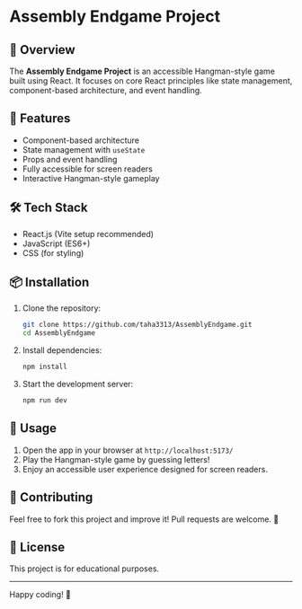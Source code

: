# Assembly Endgame Project

## 🚀 Overview

The **Assembly Endgame Project** is an accessible Hangman-style game built using React. It focuses on core React principles like state management, component-based architecture, and event handling.

## 🎯 Features

- Component-based architecture
- State management with `useState`
- Props and event handling
- Fully accessible for screen readers
- Interactive Hangman-style gameplay

## 🛠️ Tech Stack

- React.js (Vite setup recommended)
- JavaScript (ES6+)
- CSS (for styling)

## 📦 Installation

1. Clone the repository:
   ```sh
   git clone https://github.com/taha3313/AssemblyEndgame.git
   cd AssemblyEndgame
   ```
2. Install dependencies:
   ```sh
   npm install
   ```
3. Start the development server:
   ```sh
   npm run dev
   ```

## 📜 Usage

1. Open the app in your browser at `http://localhost:5173/`
2. Play the Hangman-style game by guessing letters!
3. Enjoy an accessible user experience designed for screen readers.

## 🤝 Contributing

Feel free to fork this project and improve it! Pull requests are welcome. 🎉

## 📜 License

This project is for educational purposes.

---

Happy coding! 🚀

